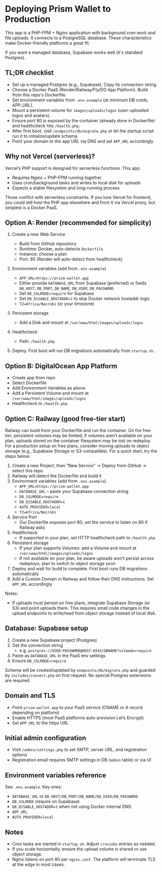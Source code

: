 # Deploying Prism Wallet to Production

This app is a PHP-FPM + Nginx application with background cron work and file uploads. It connects to a PostgreSQL database. These characteristics make Docker-friendly platforms a great fit.

If you want a managed database, Supabase works well (it's standard Postgres).

## TL;DR checklist

- Set up a managed Postgres (e.g., Supabase). Copy its connection string.
- Choose a Docker PaaS (Render/Railway/Fly/DO App Platform). Build from this repo's Dockerfile.
- Set environment variables from `.env.example` (at minimum DB creds, APP_URL).
- Mount a persistent volume for `images/uploads/logos` (user-uploaded logos and avatars).
- Ensure port 80 is exposed by the container (already done in Dockerfile) and healthcheck hits `/health.php`.
- After first boot, visit `/endpoints/db/migrate.php` or let the startup script run it to initialize/update schema.
- Point your domain to the app URL via DNS and set `APP_URL` accordingly.

## Why not Vercel (serverless)?

Vercel’s PHP support is designed for serverless functions. This app:
- Requires Nginx + PHP-FPM running together
- Uses cron/background tasks and writes to local disk for uploads
- Expects a stable filesystem and long-running process

Those conflict with serverless constraints. If you love Vercel for frontend, you could still host the PHP app elsewhere and front it via Vercel proxy, but simplest is a Docker PaaS.

## Option A: Render (recommended for simplicity)

1. Create a new Web Service
   - Build from GitHub repository
   - Runtime: Docker, auto-detects `Dockerfile`
   - Instance: choose a plan
   - Port: 80 (Render will auto-detect from healthcheck)

2. Environment variables (add from `.env.example`)
   - `APP_URL=https://prism-wallet.app`
   - Either provide `DATABASE_URL` from Supabase (preferred) or fields `DB_HOST`, `DB_PORT`, `DB_NAME`, `DB_USER`, `DB_PASSWORD`
   - Set `DB_SSLMODE=require` for Supabase
   - Set `DB_DISABLE_HOSTADDR=1` to skip Docker network hostaddr logic
   - `TZ=Africa/Nairobi` (or your timezone)

3. Persistent storage
   - Add a Disk and mount at `/var/www/html/images/uploads/logos`

4. Healthcheck
   - Path: `/health.php`

5. Deploy. First boot will run DB migrations automatically from `startup.sh`.

## Option B: DigitalOcean App Platform

- Create app from repo
- Select Dockerfile
- Add Environment Variables as above
- Add a Persistent Volume and mount at `/var/www/html/images/uploads/logos`
- Healthcheck to `/health.php`

## Option C: Railway (good free-tier start)

Railway can build from your Dockerfile and run the container. On the free tier, persistent volumes may be limited; if volumes aren’t available on your plan, uploads stored on the container filesystem may be lost on redeploy. For a production setup on free plans, consider moving uploads to object storage (e.g., Supabase Storage or S3-compatible). For a quick start, try the steps below:

1. Create a new Project, then “New Service” → Deploy from GitHub → select this repo
2. Railway will detect the Dockerfile and build it
3. Environment variables (add from `.env.example`)
   - `APP_URL=https://prism-wallet.app`
   - `DATABASE_URL` – paste your Supabase connection string
   - `DB_SSLMODE=require`
   - `DB_DISABLE_HOSTADDR=1`
   - `AUTH_PROVIDER=local`
   - `TZ=Africa/Nairobi`
4. Service Port
   - Our Dockerfile exposes port 80; set the service to listen on 80 if Railway asks
5. Healthcheck
   - If supported in your plan, set HTTP healthcheck path to `/health.php`
6. Persistent storage
   - If your plan supports Volumes: add a Volume and mount at `/var/www/html/images/uploads/logos`
   - If not available on your plan, be aware uploads won’t persist across redeploys; plan to switch to object storage soon
7. Deploy and wait for build to complete. First boot runs DB migrations automatically
8. Add a Custom Domain in Railway and follow their DNS instructions. Set `APP_URL` accordingly

Notes:
- If uploads must persist on free plans, integrate Supabase Storage (or S3) and point uploads there. This requires small code changes in the upload endpoints to write/read from object storage instead of local disk.

## Database: Supabase setup

1. Create a new Supabase project (Postgres)
2. Get the connection string
   - e.g. `postgres://USER:PASSWORD@HOST:6543/DBNAME?sslmode=require`
3. Paste as `DATABASE_URL` in the PaaS env settings
4. Ensure `DB_SSLMODE=require`

Schema will be created/updated by `endpoints/db/migrate.php` and guarded by `includes/connect.php` on first request. No special Postgres extensions are required.

## Domain and TLS

- Point `prism-wallet.app` to your PaaS service (CNAME or A record depending on platform)
- Enable HTTPS (most PaaS platforms auto-provision Let’s Encrypt)
- Set `APP_URL` to the https URL

## Initial admin configuration

- Visit `/admin/settings.php` to set SMTP, server URL, and registration options
- Registration email requires SMTP settings in DB (`admin` table) or via UI

## Environment variables reference

See `.env.example`. Key ones:
- `DATABASE_URL` or `DB_HOST/DB_PORT/DB_NAME/DB_USER/DB_PASSWORD`
- `DB_SSLMODE` (require on Supabase)
- `DB_DISABLE_HOSTADDR=1` when not using Docker internal DNS
- `APP_URL`
- `AUTH_PROVIDER=local`

## Notes

- Cron tasks are started in `startup.sh`. Adjust `cronjobs` entries as needed.
- If you scale horizontally, ensure the upload volume is shared or use object storage.
- Nginx listens on port 80 per `nginx.conf`. The platform will terminate TLS at the edge in most cases.
